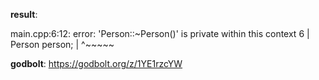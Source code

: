 **result**:
 
main.cpp:6:12: error: 'Person::~Person()' is private within this context
    6 |     Person person;
      |            ^~~~~~
 
**godbolt**: https://godbolt.org/z/1YE1rzcYW